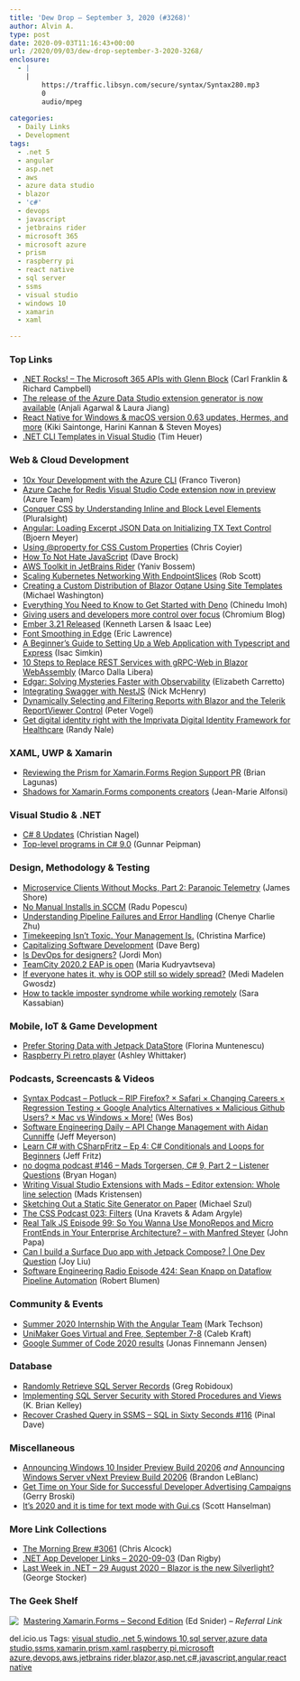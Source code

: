 ```yaml
---
title: 'Dew Drop – September 3, 2020 (#3268)'
author: Alvin A.
type: post
date: 2020-09-03T11:16:43+00:00
url: /2020/09/03/dew-drop-september-3-2020-3268/
enclosure:
  - |
    |
        https://traffic.libsyn.com/secure/syntax/Syntax280.mp3
        0
        audio/mpeg
        
categories:
  - Daily Links
  - Development
tags:
  - .net 5
  - angular
  - asp.net
  - aws
  - azure data studio
  - blazor
  - 'c#'
  - devops
  - javascript
  - jetbrains rider
  - microsoft 365
  - microsoft azure
  - prism
  - raspberry pi
  - react native
  - sql server
  - ssms
  - visual studio
  - windows 10
  - xamarin
  - xaml

---
```

### <a name="top"></a>Top Links

  * <a href="http://www.dotnetrocks.com/default.aspx?ShowNum=1703" target="_blank" rel="noopener noreferrer">.NET Rocks! &#8211; The Microsoft 365 APIs with Glenn Block</a> (Carl Franklin & Richard Campbell)
  * <a href="https://cloudblogs.microsoft.com/sqlserver/2020/09/02/the-release-of-the-azure-data-studio-extension-generator-is-now-available/" target="_blank" rel="noopener noreferrer">The release of the Azure Data Studio extension generator is now available</a> (Anjali Agarwal & Laura Jiang)
  * <a href="https://microsoft.github.io/react-native-windows/blog/2020/09/02/63updates.html" target="_blank" rel="noopener noreferrer">React Native for Windows & macOS version 0.63 updates, Hermes, and more</a> (Kiki Saintonge, Harini Kannan & Steven Moyes)
  * <a href="https://devblogs.microsoft.com/dotnet/net-cli-templates-in-visual-studio/" target="_blank" rel="noopener noreferrer">.NET CLI Templates in Visual Studio</a> (Tim Heuer)



### <a name="web"></a>Web & Cloud Development

  * <a href="https://developer.okta.com/blog/2020/09/02/10x-development-azure-cli-dotnet" target="_blank" rel="noopener noreferrer">10x Your Development with the Azure CLI</a> (Franco Tiveron)
  * <a href="https://azure.microsoft.com/en-us/updates/azure-cache-for-redis-visual-studio-code-extension-now-in-preview-2/" target="_blank" rel="noopener noreferrer">Azure Cache for Redis Visual Studio Code extension now in preview</a> (Azure Team)
  * <a href="https://www.pluralsight.com/blog/film-games/understand-inline-and-block-level-elements" target="_blank" rel="noopener noreferrer">Conquer CSS by Understanding Inline and Block Level Elements</a> (Pluralsight)
  * <a href="https://www.textcontrol.com/blog/2020/09/02/angular-loading-excerpt-json-data-on-initializing-txtextcontrol/" target="_blank" rel="noopener noreferrer">Angular: Loading Excerpt JSON Data on Initializing TX Text Control</a> (Bjoern Meyer)
  * <a href="https://css-tricks.com/using-property-for-css-custom-properties/" target="_blank" rel="noopener noreferrer">Using @property for CSS Custom Properties</a> (Chris Coyier)
  * <a href="https://daveabrock.com/2020/09/02/how-to-not-hate-javascript" target="_blank" rel="noopener noreferrer">How To Not Hate JavaScript</a> (Dave Brock)
  * <a href="http://feedproxy.google.com/~r/AwsDeveloperBlog/~3/B_raY7ICeNI/" target="_blank" rel="noopener noreferrer">AWS Toolkit in JetBrains Rider</a> (Yaniv Bossem)
  * <a href="https://kubernetes.io/blog/2020/09/02/scaling-kubernetes-networking-with-endpointslices/" target="_blank" rel="noopener noreferrer">Scaling Kubernetes Networking With EndpointSlices</a> (Rob Scott)
  * <a href="https://blazorhelpwebsite.com/ViewBlogPost/41" target="_blank" rel="noopener noreferrer">Creating a Custom Distribution of Blazor Oqtane Using Site Templates</a> (Michael Washington)
  * <a href="https://www.telerik.com/blogs/how-to-get-started-with-deno" target="_blank" rel="noopener noreferrer">Everything You Need to Know to Get Started with Deno</a> (Chinedu Imoh)
  * <a href="http://blog.chromium.org/2020/09/giving-users-and-developers-more.html" target="_blank" rel="noopener noreferrer">Giving users and developers more control over focus</a> (Chromium Blog)
  * <a href="https://blog.emberjs.com/2020/09/02/ember-3-21-released.html" target="_blank" rel="noopener noreferrer">Ember 3.21 Released</a> (Kenneth Larsen & Isaac Lee)
  * <a href="https://textslashplain.com/2020/09/02/font-smoothing-in-edge/" target="_blank" rel="noopener noreferrer">Font Smoothing in Edge</a> (Eric Lawrence)
  * <a href="https://codeburst.io/a-beginners-guide-to-setting-up-a-web-application-with-typescript-and-express-e1cf8319bc5c?source=rss----61061eb0c96b---4" target="_blank" rel="noopener noreferrer">A Beginner’s Guide to Setting Up a Web Application with Typescript and Express</a> (Isac Simkin)
  * <a href="https://www.syncfusion.com/blogs/post/10-steps-to-replace-rest-services-with-grpc-web-in-blazor-webassembly.aspx" target="_blank" rel="noopener noreferrer">10 Steps to Replace REST Services with gRPC-Web in Blazor WebAssembly</a> (Marco Dalla Libera)
  * <a href="https://netflixtechblog.com/edgar-solving-mysteries-faster-with-observability-e1a76302c71f?source=rss----2615bd06b42e---4" target="_blank" rel="noopener noreferrer">Edgar: Solving Mysteries Faster with Observability</a> (Elizabeth Carretto)
  * <a href="https://codeburst.io/integrating-swagger-with-nestjs-9650594ab728?source=rss----61061eb0c96b---4" target="_blank" rel="noopener noreferrer">Integrating Swagger with NestJS</a> (Nick McHenry)
  * <a href="https://www.telerik.com/blogs/dynamically-selecting-filtering-reports-blazor-telerik-reportviewer" target="_blank" rel="noopener noreferrer">Dynamically Selecting and Filtering Reports with Blazor and the Telerik ReportViewer Control</a> (Peter Vogel)
  * <a href="https://cloudblogs.microsoft.com/industry-blog/microsoft-in-business/health/2020/09/02/get-digital-identity-right-with-the-imprivata-digital-identity-framework-for-healthcare/" target="_blank" rel="noopener noreferrer">Get digital identity right with the Imprivata Digital Identity Framework for Healthcare</a> (Randy Nale)



### <a name="silverlight"></a>XAML, UWP & Xamarin

  * <a href="https://brianlagunas.com/reviewing-the-prism-for-xamarin-forms-region-support-pr/" target="_blank" rel="noopener noreferrer">Reviewing the Prism for Xamarin.Forms Region Support PR</a> (Brian Lagunas)
  * <a href="https://www.sharpnado.com/shadows-for-creators/" target="_blank" rel="noopener noreferrer">Shadows for Xamarin.Forms components creators</a> (Jean-Marie Alfonsi)



### <a name="dotnet"></a>Visual Studio & .NET

  * <a href="https://csharp.christiannagel.com/2020/09/02/csharp8updates/" target="_blank" rel="noopener noreferrer">C# 8 Updates</a> (Christian Nagel)
  * <a href="https://gunnarpeipman.com/csharp-top-level-programs/" target="_blank" rel="noopener noreferrer">Top-level programs in C# 9.0</a> (Gunnar Peipman)



### <a name="design"></a>Design, Methodology & Testing

  * <a href="https://www.jamesshore.com/v2/projects/lunch-and-learn/microservice-clients-without-mocks-part-2" target="_blank" rel="noopener noreferrer">Microservice Clients Without Mocks, Part 2: Paranoic Telemetry</a> (James Shore)
  * <a href="https://www.advancedinstaller.com/no-manual-installs-in-sccm.html" target="_blank" rel="noopener noreferrer">No Manual Installs in SCCM</a> (Radu Popescu)
  * <a href="https://techcommunity.microsoft.com/t5/azure-data-factory/understanding-pipeline-failures-and-error-handling/ba-p/1630459" target="_blank" rel="noopener noreferrer">Understanding Pipeline Failures and Error Handling</a> (Chenye Charlie Zhu)
  * <a href="https://www.7pace.com/blog/timekeeping-is-not-toxix" target="_blank" rel="noopener noreferrer">Timekeeping Isn’t Toxic. Your Management Is.</a> (Christina Marfice)
  * <a href="https://www.7pace.com/blog/capitalizing-software-development" target="_blank" rel="noopener noreferrer">Capitalizing Software Development</a> (Dave Berg)
  * <a href="https://about.gitlab.com/blog/2020/09/03/is-devops-for-designers/" target="_blank" rel="noopener noreferrer">Is DevOps for designers?</a> (Jordi Mon)
  * <a href="https://blog.jetbrains.com/teamcity/2020/09/teamcity-2020-2-eap-is-open/" target="_blank" rel="noopener noreferrer">TeamCity 2020.2 EAP is open</a> (Maria Kudryavtseva)
  * <a href="https://stackoverflow.blog/2020/09/02/if-everyone-hates-it-why-is-oop-still-so-widely-spread/" target="_blank" rel="noopener noreferrer">If everyone hates it, why is OOP still so widely spread?</a> (Medi Madelen Gwosdz)
  * <a href="https://about.gitlab.com/blog/2020/09/02/imposter-syndrome-and-remote-work/" target="_blank" rel="noopener noreferrer">How to tackle imposter syndrome while working remotely</a> (Sara Kassabian)



### <a name="mobile"></a>Mobile, IoT & Game Development

  * <a href="http://feedproxy.google.com/~r/blogspot/hsDu/~3/0ApRrm8MQ3g/prefer-storing-data-with-jetpack.html" target="_blank" rel="noopener noreferrer">Prefer Storing Data with Jetpack DataStore</a> (Florina Muntenescu)
  * <a href="https://www.raspberrypi.org/blog/raspberry-pi-retro-player/" target="_blank" rel="noopener noreferrer">Raspberry Pi retro player</a> (Ashley Whittaker)



### <a name="podcasts"></a>Podcasts, Screencasts & Videos

  * <a href="https://traffic.libsyn.com/secure/syntax/Syntax280.mp3" target="_blank" rel="noopener noreferrer">Syntax Podcast &#8211; Potluck &#8211; RIP Firefox? × Safari × Changing Careers × Regression Testing × Google Analytics Alternatives × Malicious Github Users? × Mac vs Windows × More!</a> (Wes Bos)
  * <a href="https://softwareengineeringdaily.com/2020/09/02/api-change-management-with-aidan-cunniffe/?utm_source=rss&utm_medium=rss&utm_campaign=api-change-management-with-aidan-cunniffe" target="_blank" rel="noopener noreferrer">Software Engineering Daily &#8211; API Change Management with Aidan Cunniffe</a> (Jeff Meyerson)
  * <a href="http://www.youtube.com/watch?v=3PSgjUX3maE" target="_blank" rel="noopener noreferrer">Learn C# with CSharpFritz &#8211; Ep 4: C# Conditionals and Loops for Beginners</a> (Jeff Fritz)
  * <a href="http://feedproxy.google.com/~r/NoDogmaPodcast/~3/Q2JtJ4DkGXA/146-mads-torgersen-c-9-part-2-listener-questions-lCGKSL5_" target="_blank" rel="noopener noreferrer">no dogma podcast #146 &#8211; Mads Torgersen, C# 9, Part 2 &#8211; Listener Questions</a> (Bryan Hogan)
  * <a href="http://www.youtube.com/watch?v=bq1-25nwoRg" target="_blank" rel="noopener noreferrer">Writing Visual Studio Extensions with Mads &#8211; Editor extension: Whole line selection</a> (Mads Kristensen)
  * <a href="http://www.youtube.com/watch?v=-ILbXw_8czw" target="_blank" rel="noopener noreferrer">Sketching Out a Static Site Generator on Paper</a> (Michael Szul)
  * <a href="http://thecsspodcast.googledevelopers.libsynpro.com/023-filters" target="_blank" rel="noopener noreferrer">The CSS Podcast 023: Filters</a> (Una Kravets & Adam Argyle)
  * <a href="https://realtalkjavascript.simplecast.com/episodes/episode-99-so-you-wanna-use-monorepos-and-micro-frontends-in-your-enterprise-architecture-with-manfred-steyer-6nQ40OgV" target="_blank" rel="noopener noreferrer">Real Talk JS Episode 99: So You Wanna Use MonoRepos and Micro FrontEnds in Your Enterprise Architecture? &#8211; with Manfred Steyer</a> (John Papa)
  * <a href="http://www.youtube.com/watch?v=-KTJC6NeSRI" target="_blank" rel="noopener noreferrer">Can I build a Surface Duo app with Jetpack Compose? | One Dev Question</a> (Joy Liu)
  * <a href="https://www.se-radio.net/2020/09/episode-424-sean-knapp-on-dataflow-pipeline-automation/" target="_blank" rel="noopener noreferrer">Software Engineering Radio Episode 424: Sean Knapp on Dataflow Pipeline Automation</a> (Robert Blumen)



### <a name="events"></a>Community & Events

  * <a href="https://blog.angular.io/summer-2020-internship-with-the-angular-team-d32e5975a35c?source=rss----447683c3d9a3---4" target="_blank" rel="noopener noreferrer">Summer 2020 Internship With the Angular Team</a> (Mark Techson)
  * <a href="http://feedproxy.google.com/~r/makezineonline/~3/e6YGOc4wi1E/" target="_blank" rel="noopener noreferrer">UniMaker Goes Virtual and Free, September 7-8</a> (Caleb Kraft)
  * <a href="https://medium.com/dartlang/google-summer-of-code-2020-results-a38cd072c9fe?source=rss----23738d481ce8---4" target="_blank" rel="noopener noreferrer">Google Summer of Code 2020 results</a> (Jonas Finnemann Jensen)



### <a name="sql"></a>Database

  * <a href="http://feedproxy.google.com/~r/MSSQLTips-LatestSqlServerTips/~3/dLTHTTNk_CU/" target="_blank" rel="noopener noreferrer">Randomly Retrieve SQL Server Records</a> (Greg Robidoux)
  * <a href="http://feedproxy.google.com/~r/MSSQLTips-LatestSqlServerTips/~3/FEXLWrHKJUc/" target="_blank" rel="noopener noreferrer">Implementing SQL Server Security with Stored Procedures and Views</a> (K. Brian Kelley)
  * <a href="https://blog.sqlauthority.com/2020/09/03/recover-crashed-query-in-ssms-sql-in-sixty-seconds-116/?utm_source=rss&utm_medium=rss&utm_campaign=recover-crashed-query-in-ssms-sql-in-sixty-seconds-116" target="_blank" rel="noopener noreferrer">Recover Crashed Query in SSMS – SQL in Sixty Seconds #116</a> (Pinal Dave)



### <a name="misc"></a>Miscellaneous

  * <a href="https://blogs.windows.com/windowsexperience/2020/09/02/announcing-windows-10-insider-preview-build-20206/?WT.mc_id=DX_MVP4025064" target="_blank" rel="noopener noreferrer">Announcing Windows 10 Insider Preview Build 20206</a> _and_ <a href="https://blogs.windows.com/windowsexperience/2020/09/02/announcing-windows-server-vnext-preview-build-20206/?WT.mc_id=DX_MVP4025064" target="_blank" rel="noopener noreferrer">Announcing Windows Server vNext Preview Build 20206</a> (Brandon LeBlanc)
  * <a href="https://developermedia.com/successful-developer-advertising-campaigns/" target="_blank" rel="noopener noreferrer">Get Time on Your Side for Successful Developer Advertising Campaigns</a> (Gerry Broski)
  * <a href="http://feeds.hanselman.com/~/634988455/0/scotthanselman~Its-and-it-is-time-for-text-mode-with-Guics.aspx" target="_blank" rel="noopener noreferrer">It&#8217;s 2020 and it is time for text mode with Gui.cs</a> (Scott Hanselman)



### <a name="links"></a>More Link Collections

  * <a href="http://feedproxy.google.com/~r/ReflectivePerspective/~3/ml0c102SaGA/" target="_blank" rel="noopener noreferrer">The Morning Brew #3061</a> (Chris Alcock)
  * <a href="https://links.danrigby.com/2020/09/app-developer-links-2020-09-03/" target="_blank" rel="noopener noreferrer">.NET App Developer Links &#8211; 2020-09-03</a> (Dan Rigby)
  * <a href="https://georgestocker.com/2020/09/02/last-week-in-net-29-august-2020-blazor-is-the-new-silverlight/?utm_source=rss&utm_medium=rss&utm_campaign=last-week-in-net-29-august-2020-blazor-is-the-new-silverlight" target="_blank" rel="noopener noreferrer">Last Week in .NET – 29 August 2020 – Blazor is the new Silverlight?</a> (George Stocker)



### <a name="shelf"></a>The Geek Shelf

<a href="https://www.amazon.com/dp/1788290267/?tag=amavin-20" target="_blank" rel="noopener noreferrer"><img decoding="async" align="left" style="margin: 0px 5px 10px 0px; border: 0px currentcolor; border-image: none; float: left; display: inline; background-image: none;" src="https://m.media-amazon.com/images/I/51owEtnx3GL._SS135_.jpg" border="0" /></a>&nbsp;<a href="https://www.amazon.com/dp/1788290267/?tag=amavin-20" target="_blank" rel="noopener noreferrer">Mastering Xamarin.Forms &#8211; Second Edition</a> (Ed Snider) _&#8211; Referral Link_





<div class="wlWriterEditableSmartContent" id="scid:77ECF5F8-D252-44F5-B4EB-D463C5396A79:7eb88b34-9ded-4190-9ac9-24f996dddd1c" style="margin: 0px; padding: 0px; float: none; display: inline;">
  del.icio.us Tags: <a href="http://del.icio.us/popular/visual+studio" rel="tag">visual studio</a>,<a href="http://del.icio.us/popular/.net+5" rel="tag">.net 5</a>,<a href="http://del.icio.us/popular/windows+10" rel="tag">windows 10</a>,<a href="http://del.icio.us/popular/sql+server" rel="tag">sql server</a>,<a href="http://del.icio.us/popular/azure+data+studio" rel="tag">azure data studio</a>,<a href="http://del.icio.us/popular/ssms" rel="tag">ssms</a>,<a href="http://del.icio.us/popular/xamarin" rel="tag">xamarin</a>,<a href="http://del.icio.us/popular/prism" rel="tag">prism</a>,<a href="http://del.icio.us/popular/xaml" rel="tag">xaml</a>,<a href="http://del.icio.us/popular/raspberry+pi" rel="tag">raspberry pi</a>,<a href="http://del.icio.us/popular/microsoft+azure" rel="tag">microsoft azure</a>,<a href="http://del.icio.us/popular/devops" rel="tag">devops</a>,<a href="http://del.icio.us/popular/aws" rel="tag">aws</a>,<a href="http://del.icio.us/popular/jetbrains+rider" rel="tag">jetbrains rider</a>,<a href="http://del.icio.us/popular/blazor" rel="tag">blazor</a>,<a href="http://del.icio.us/popular/asp.net" rel="tag">asp.net</a>,<a href="http://del.icio.us/popular/c%23" rel="tag">c#</a>,<a href="http://del.icio.us/popular/javascript" rel="tag">javascript</a>,<a href="http://del.icio.us/popular/angular" rel="tag">angular</a>,<a href="http://del.icio.us/popular/react+native" rel="tag">react native</a>
</div>